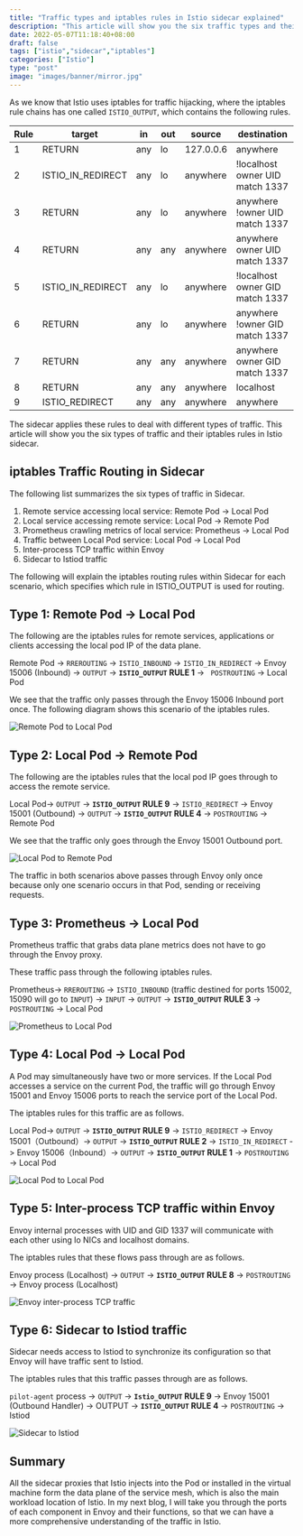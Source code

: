 ```yaml
---
title: "Traffic types and iptables rules in Istio sidecar explained"
description: "This article will show you the six traffic types and their iptables rules in Istio sidecar, and take you through the whole diagram in a schematic format."
date: 2022-05-07T11:18:40+08:00
draft: false
tags: ["istio","sidecar","iptables"]
categories: ["Istio"]
type: "post"
image: "images/banner/mirror.jpg"
---
```


As we know that Istio uses iptables for traffic hijacking, where the iptables rule chains has one called `ISTIO_OUTPUT`, which contains the following rules.

| **Rule** | **target**        | **in** | **out** | **source** | **destination**                 |
| -------- | ----------------- | ------ | ------- | ---------- | ------------------------------- |
| 1        | RETURN            | any    | lo      | 127.0.0.6  | anywhere                        |
| 2        | ISTIO_IN_REDIRECT | any    | lo      | anywhere   | !localhost owner UID match 1337 |
| 3        | RETURN            | any    | lo      | anywhere   | anywhere !owner UID match 1337  |
| 4        | RETURN            | any    | any     | anywhere   | anywhere owner UID match 1337   |
| 5        | ISTIO_IN_REDIRECT | any    | lo      | anywhere   | !localhost owner GID match 1337 |
| 6        | RETURN            | any    | lo      | anywhere   | anywhere !owner GID match 1337  |
| 7        | RETURN            | any    | any     | anywhere   | anywhere owner GID match 1337   |
| 8        | RETURN            | any    | any     | anywhere   | localhost                       |
| 9        | ISTIO_REDIRECT    | any    | any     | anywhere   | anywhere                        |

The sidecar applies these rules to deal with different types of traffic. This article will show you the six types of traffic and their iptables rules in Istio sidecar.

## iptables Traffic Routing in Sidecar

The following list summarizes the six types of traffic in Sidecar.

 1. Remote service accessing local service: Remote Pod -> Local Pod
 2. Local service accessing remote service: Local Pod -> Remote Pod
 3. Prometheus crawling metrics of local service: Prometheus -> Local Pod
 4. Traffic between Local Pod service: Local Pod -> Local Pod
 5. Inter-process TCP traffic within Envoy
 6. Sidecar to Istiod traffic

The following will explain the iptables routing rules within Sidecar for each scenario, which specifies which rule in ISTIO_OUTPUT is used for routing.

## Type 1: Remote Pod -> Local Pod

The following are the iptables rules for remote services, applications or clients accessing the local pod IP of the data plane.

Remote Pod -> `RREROUTING` -> `ISTIO_INBOUND` -> `ISTIO_IN_REDIRECT` -> Envoy 15006 (Inbound) -> `OUTPUT` -> **`ISTIO_OUTPUT` RULE 1** -> ` POSTROUTING` -> Local Pod

We see that the traffic only passes through the Envoy 15006 Inbound port once. The following diagram shows this scenario of the iptables rules.

![Remote Pod to Local Pod](remote-pod-local-pod.svg)

## Type 2: Local Pod -> Remote Pod

The following are the iptables rules that the local pod IP goes through to access the remote service.

Local Pod-> `OUTPUT` -> **`ISTIO_OUTPUT` RULE 9** -> `ISTIO_REDIRECT` -> Envoy 15001 (Outbound) -> `OUTPUT` -> **`ISTIO_OUTPUT` RULE 4** -> `POSTROUTING` -> Remote Pod

We see that the traffic only goes through the Envoy 15001 Outbound port. 

![Local Pod to Remote Pod](local-pod-remote-pod.svg)

The traffic in both scenarios above passes through Envoy only once because only one scenario occurs in that Pod, sending or receiving requests.

## Type 3: Prometheus -> Local Pod

Prometheus traffic that grabs data plane metrics does not have to go through the Envoy proxy.

These traffic pass through the following iptables rules.

Prometheus-> `RREROUTING` -> `ISTIO_INBOUND` (traffic destined for ports 15002, 15090 will go to `INPUT`) -> `INPUT` -> `OUTPUT` -> **`ISTIO_OUTPUT` RULE 3** -> `POSTROUTING` -> Local Pod

![Prometheus to Local Pod](prometheus-local-pod.svg)

## Type 4: Local Pod -> Local Pod

A Pod may simultaneously have two or more services. If the Local Pod accesses a service on the current Pod, the traffic will go through Envoy 15001 and Envoy 15006 ports to reach the service port of the Local Pod.

The iptables rules for this traffic are as follows.

Local Pod-> `OUTPUT` -> **`ISTIO_OUTPUT` RULE 9** -> `ISTIO_REDIRECT` -> Envoy 15001（Outbound）-> `OUTPUT` -> **`ISTIO_OUTPUT` RULE 2** -> `ISTIO_IN_REDIRECT` -> Envoy 15006（Inbound）-> `OUTPUT` -> **`ISTIO_OUTPUT` RULE 1** -> `POSTROUTING` -> Local Pod

![Local Pod to Local Pod](local-pod-local-pod.svg)

## Type 5: Inter-process TCP traffic within Envoy

Envoy internal processes with UID and GID 1337 will communicate with each other using lo NICs and localhost domains.

The iptables rules that these flows pass through are as follows.

Envoy process (Localhost) -> `OUTPUT` -> **`ISTIO_OUTPUT` RULE 8** -> `POSTROUTING` -> Envoy process (Localhost)

![Envoy inter-process TCP traffic](envoy-internal-tcp-traffic.svg)

## Type 6: Sidecar to Istiod traffic

Sidecar needs access to Istiod to synchronize its configuration so that Envoy will have traffic sent to Istiod.

The iptables rules that this traffic passes through are as follows.

`pilot-agent` process -> `OUTPUT` -> **`Istio_OUTPUT` RULE 9** -> Envoy 15001 (Outbound Handler) -> OUTPUT -> **`ISTIO_OUTPUT` RULE 4** -> `POSTROUTING`  -> Istiod

![Sidecar to Istiod](sidecar-istiod.svg)

## Summary

All the sidecar proxies that Istio injects into the Pod or installed in the virtual machine form the data plane of the service mesh, which is also the main workload location of Istio. In my next blog, I will take you through the ports of each component in Envoy and their functions, so that we can have a more comprehensive understanding of the traffic in Istio.

